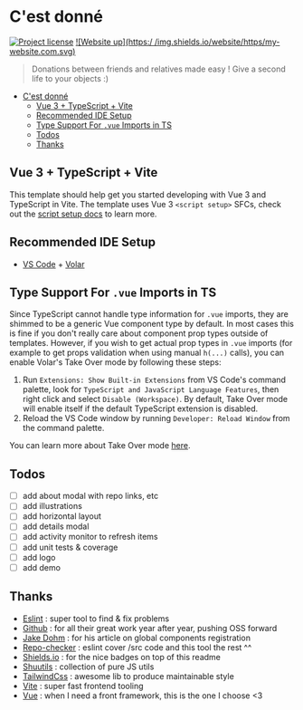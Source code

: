 # C'est donné

[![Project license](https://img.shields.io/github/license/Shuunen/c-est-donne.svg?color=informational)](https://github.com/Shuunen/c-est-donne/blob/master/LICENSE)
[![Website up](https:/
/img.shields.io/website/https/my-website.com.svg)](https://my-website.com)

> Donations between friends and relatives made easy ! Give a second life to your objects :)

- [C'est donné](#cest-donné)
  - [Vue 3 + TypeScript + Vite](#vue-3--typescript--vite)
  - [Recommended IDE Setup](#recommended-ide-setup)
  - [Type Support For `.vue` Imports in TS](#type-support-for-vue-imports-in-ts)
  - [Todos](#todos)
  - [Thanks](#thanks)

## Vue 3 + TypeScript + Vite

This template should help get you started developing with Vue 3 and TypeScript in Vite. The template uses Vue 3 `<script setup>` SFCs, check out the [script setup docs](https://v3.vuejs.org/api/sfc-script-setup.html#sfc-script-setup) to learn more.

## Recommended IDE Setup

- [VS Code](https://code.visualstudio.com/) + [Volar](https://marketplace.visualstudio.com/items?itemName=Vue.volar)

## Type Support For `.vue` Imports in TS

Since TypeScript cannot handle type information for `.vue` imports, they are shimmed to be a generic Vue component type by default. In most cases this is fine if you don't really care about component prop types outside of templates. However, if you wish to get actual prop types in `.vue` imports (for example to get props validation when using manual `h(...)` calls), you can enable Volar's Take Over mode by following these steps:

1. Run `Extensions: Show Built-in Extensions` from VS Code's command palette, look for `TypeScript and JavaScript Language Features`, then right click and select `Disable (Workspace)`. By default, Take Over mode will enable itself if the default TypeScript extension is disabled.
2. Reload the VS Code window by running `Developer: Reload Window` from the command palette.

You can learn more about Take Over mode [here](https://github.com/johnsoncodehk/volar/discussions/471).

## Todos

- [ ] add about modal with repo links, etc
- [ ] add illustrations
- [ ] add horizontal layout
- [ ] add details modal
- [ ] add activity monitor to refresh items
- [ ] add unit tests & coverage
- [ ] add logo
- [ ] add demo

## Thanks

- [Eslint](https://eslint.org) : super tool to find & fix problems  
- [Github](https://github.com) : for all their great work year after year, pushing OSS forward  
- [Jake Dohm](https://dev.to/jakedohm_34/auto-registering-all-your-components-in-vue-3-with-vite-4884) : for his article on global components registration
- [Repo-checker](https://github.com/Shuunen/repo-checker) : eslint cover /src code and this tool the rest ^^  
- [Shields.io](https://shields.io) : for the nice badges on top of this readme
- [Shuutils](https://github.com/Shuunen/shuutils) : collection of pure JS utils
- [TailwindCss](https://tailwindcss.com) : awesome lib to produce maintainable style
- [Vite](https://github.com/vitejs/vite) : super fast frontend tooling  
- [Vue](https://vuejs.org) : when I need a front framework, this is the one I choose <3
